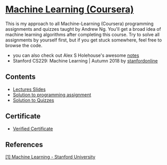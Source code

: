 # [Machine Learning (Coursera)](https://www.coursera.org/learn/machine-learning)

This is my approach to all Machine-Learning (Coursera) programming assignments and quizzes taught by Andrew Ng. You'll get a broad idea of machine learning algorithms after completing this course. Try to solve all assignments by yourself first, but if you get stuck somewhere, feel free to browse the code.

* you can also check out Alex S Holehouse's awesome [notes](https://www.holehouse.org/mlclass/)
* Stanford CS229: Machine Learning | Autumn 2018 by [stanfordonline](https://www.youtube.com/playlist?list=PLoROMvodv4rMiGQp3WXShtMGgzqpfVfbU)

## Contents

* [Lectures Slides](https://github.com/ragibayon/Machine-Learning-Stanford/tree/master/Lectures)
* [Solution to programming assignment](https://github.com/ragibayon/Machine-Learning-Stanford/tree/master/Programming%20Assignment)
* [Solution to Quizzes](https://github.com/ragibayon/Machine-Learning-Stanford/tree/master/Quiz%20Feedback)

## Certificate

* [Verified Certificate](https://coursera.org/share/934011de4e4d52e71795e33dd2e69117)

## References

[[1] Machine Learning - Stanford University](https://www.coursera.org/learn/machine-learning)
